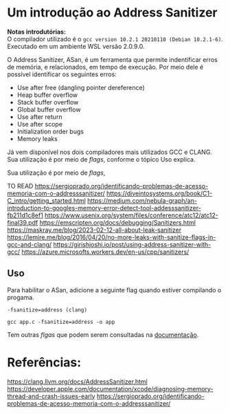 
# Um introdução ao Address Sanitizer

**Notas introdutórias:**    
O compilador utilizado é o `gcc version 10.2.1 20210110 (Debian 10.2.1-6)`. 
Executado em um ambiente WSL versão 2.0.9.0.

O Address Sanitizer, ASan, é um ferramenta que permite indentificar erros de memória, e relacionados, em tempo de execução. 
Por meio dele é possível identificar os seguintes erros:

- Use after free (dangling pointer dereference)
- Heap buffer overflow
- Stack buffer overflow
- Global buffer overflow
- Use after return
- Use after scope
- Initialization order bugs
- Memory leaks

Já vem disponível nos dois compiladores mais utilizados GCC e CLANG. Sua utilização é por meio de _flags_, conforme o tópico 
Uso explica.  

Sua utilização é por meio de _flags_, 

TO READ
https://sergioprado.org/identificando-problemas-de-acesso-memoria-com-o-addresssanitizer/
https://diveintosystems.org/book/C1-C_intro/getting_started.html
https://medium.com/nebula-graph/an-introduction-to-googles-memory-error-detect-tool-addesssanitizer-fb211d1c8ef1
https://www.usenix.org/system/files/conference/atc12/atc12-final39.pdf
https://emscripten.org/docs/debugging/Sanitizers.html
https://maskray.me/blog/2023-02-12-all-about-leak-sanitizer
https://lemire.me/blog/2016/04/20/no-more-leaks-with-sanitize-flags-in-gcc-and-clang/
https://girishjoshi.io/post/using-address-sanitizer-with-gcc/
https://azure.microsofts.workers.dev/en-us/cpp/sanitizers/

## Uso

Para habilitar o ASan, adicione a seguinte flag quando estiver compilando o progama. 

`-fsanitize=address (clang)`

`gcc app.c -fsanitize=address -o app`

Tem outras _flgas_ que podem serem consultadas na [documentação](https://github.com/google/sanitizers/wiki/AddressSanitizerCallStack).


# Referências:

https://clang.llvm.org/docs/AddressSanitizer.html
https://developer.apple.com/documentation/xcode/diagnosing-memory-thread-and-crash-issues-early
https://sergioprado.org/identificando-problemas-de-acesso-memoria-com-o-addresssanitizer/